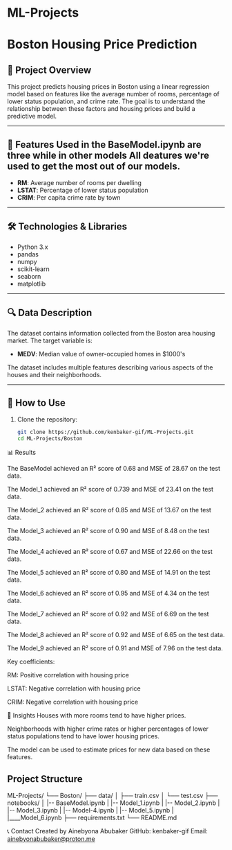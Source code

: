 # ML-Projects
# Boston Housing Price Prediction

## 📖 Project Overview

This project predicts housing prices in Boston using a linear regression model based on features like the average number of rooms, percentage of lower status population, and crime rate. The goal is to understand the relationship between these factors and housing prices and build a predictive model.

---

## 🚀 Features Used in the BaseModel.ipynb are three while in other models All deatures we're used to get the most out of our models.

- **RM**: Average number of rooms per dwelling  
- **LSTAT**: Percentage of lower status population  
- **CRIM**: Per capita crime rate by town  

---

## 🛠️ Technologies & Libraries

- Python 3.x  
- pandas  
- numpy  
- scikit-learn  
- seaborn  
- matplotlib  

---

## 🔍 Data Description

The dataset contains information collected from the Boston area housing market. The target variable is:

- **MEDV**: Median value of owner-occupied homes in $1000's

The dataset includes multiple features describing various aspects of the houses and their neighborhoods.

---

## 🧩 How to Use

1. Clone the repository:

   ```bash
   git clone https://github.com/kenbaker-gif/ML-Projects.git
   cd ML-Projects/Boston

📊 Results

<p>The BaseModel achieved an R² score of 0.68 and MSE of 28.67 on the test data.</p>
<p>The Model_1 achieved an R² score of 0.739 and MSE of 23.41 on the test data.</p>
<p>The Model_2 achieved an R² score of 0.85 and MSE of 13.67 on the test data.</p>
<p>The Model_3 achieved an R² score of 0.90 and MSE of 8.48 on the test data.</p>
<p>The Model_4 achieved an R² score of 0.67 and MSE of 22.66 on the test data.</p>
<p>The Model_5 achieved an R² score of 0.80 and MSE of 14.91 on the test data.</p>
<p>The Model_6 achieved an R² score of 0.95 and MSE of 4.34 on the test data.</p>
<p>The Model_7 achieved an R² score of 0.92 and MSE of 6.69 on the test data.</p>
<p>The Model_8 achieved an R² score of 0.92 and MSE of 6.65 on the test data.</p>
<p>The Model_9 achieved an R² score of 0.91 and MSE of 7.96 on the test data.</p>

Key coefficients:

RM: Positive correlation with housing price

LSTAT: Negative correlation with housing price

CRIM: Negative correlation with housing price

🧠 Insights
Houses with more rooms tend to have higher prices.

Neighborhoods with higher crime rates or higher percentages of lower status populations tend to have lower housing prices.

The model can be used to estimate prices for new data based on these features.

## Project Structure
ML-Projects/
└── Boston/
    ├── data/
    │   ├── train.csv
    │   └── test.csv
    ├── notebooks/
    │   |--  BaseModel.ipynb
    |   |--  Model_1.ipynb
    |   |--  Model_2.ipynb
    |   |--  Model_3.ipynb
    |   |--  Model-4.ipynb
    |   |--  Model_5.ipynb
    |   |____Model_6.ipynb
    ├── requirements.txt
    └── README.md

📞 Contact
Created by Ainebyona Abubaker
GitHub: kenbaker-gif
Email: ainebyonabubaker@proton.me